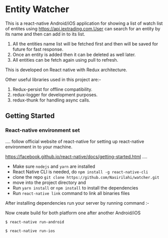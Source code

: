 # Entity Watcher


This is a react-native Android/iOS application for showing a list of watch list of entites using https://api.iextrading.com.User can search for an entity by its name and then can add in to its list.

1. All the entities name list will be fetched first and then will be saved for future for fast response. 
2. Once an entity is added then it can be deleted as well later. 
3. All entities can be fetch again using pull to refresh. 


This is developed on React native with Redux architecture.

Other useful libraries used in this project are:- 
1. Redux-persist for offline compatibility. 
2. redux-logger for development purposes. 
3. redux-thunk for handling async calls. 



## Getting Started

### React-native environment set

....
 follow official website of react-native for setting up react-native environment in to your machine.

https://facebook.github.io/react-native/docs/getting-started.html 
....

* Make sure `nodejs` and `yarn` are installed
* React Native CLI is needed, do `npm install -g react-native-cli`
* clone the repo `git clone https://github.com/Nasirilahi/watcher.git`
* move into the project directory and
* Run `yarn install` or `npm install` to install the dependencies
* Run `react-native link` command to link all binaries files

 After installing dependencies run your server by running command :- 
  
  Now create build for both platform one after another Android/iOS

```
$ react-native run-android
```



```
$ react-native run-ios
```
